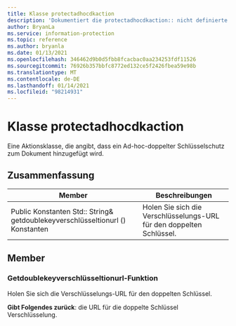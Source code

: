 ```yaml
---
title: Klasse protectadhocdkaction
description: 'Dokumentiert die protectadhocdkaction:: nicht definierte Klasse des Microsoft Information Protection (MIP) SDK.'
author: BryanLa
ms.service: information-protection
ms.topic: reference
ms.author: bryanla
ms.date: 01/13/2021
ms.openlocfilehash: 346462d9b0d5fbb8fcacbac0aa234253fdf11526
ms.sourcegitcommit: 76926b357bbfc8772ed132ce5f2426fbea59e98b
ms.translationtype: MT
ms.contentlocale: de-DE
ms.lasthandoff: 01/14/2021
ms.locfileid: "98214931"
---
```

# <a name="class-protectadhocdkaction"></a>Klasse protectadhocdkaction 
Eine Aktionsklasse, die angibt, dass ein Ad-hoc-doppelter Schlüsselschutz zum Dokument hinzugefügt wird.
  
## <a name="summary"></a>Zusammenfassung
 Member                        | Beschreibungen                                
--------------------------------|---------------------------------------------
Public Konstanten Std:: String& getdoublekeyverschlüsseltionurl () Konstanten  |  Holen Sie sich die Verschlüsselungs-URL für den doppelten Schlüssel.
  
## <a name="members"></a>Member
  
### <a name="getdoublekeyencryptionurl-function"></a>Getdoublekeyverschlüsseltionurl-Funktion
Holen Sie sich die Verschlüsselungs-URL für den doppelten Schlüssel.

  
**Gibt Folgendes zurück**: die URL für die doppelte Schlüssel Verschlüsselung.